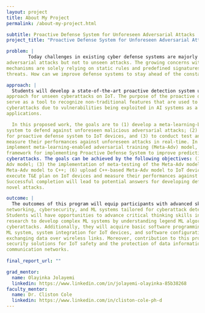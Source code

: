 ```yaml
---
layout: project
title: About My Project
permalink: /about-my-project.html

subtitle: Proactive Defense System for Unforeseen Adversarial Attacks
project_title: "Proactive Defense System for Unforeseen Adversarial Attacks"

problem: |
        Today challenges in existing cyber defense systems are majorly reactive against known
adversarial attacks but not to unseen attacks. The growing concerns with current defense
mechanisms are solely relying on static rules and predefined signatures to protect against
threats. How can we improve defense systems to stay ahead of the constantly evolving threats?

approach: |
  Students will develop a state-of-the-art proactive detection system using a meta-learning
approach for unseen cyberattacks on IoT. The purpose of the proactive detection system is to
serve as a tool to recognize non-traditional features that are used to launch malicious
cyberattacks due to vulnerabilities being exploited in AI systems as a solution in cybersecurity
applications.

  In this proposed work, the goals are to (1) develop a meta-learning-based proactive defense
system to defend against unforeseen malicious adversarial attacks; (2) upload the codes used
for proactive defense system to IoT devices, and (3) to conduct test and evaluation (T&E) to
measure their performances against unforeseen attacks in real-time. In this project, we will
implement meta-learning-enabled adversarial training (Meta-Adv) model, which is the
framework for implementing Proactive Defense System to improve predicting unforeseen
cyberattacks. The goals can be achieved by the following objectives: (1) to access benchmark datasets for adversarial training and testing; (2) the implementation of meta-training of the Meta-
Adv model; (3) the implementation of meta-testing of the Meta-Adv model; (4) conduct T&E to analyze the accuracy against attacks on benchmark datasets; (5) to convert the Python-based
Meta-Adv model to C++; (6) upload C++-based Meta-Adv model to IoT devices; and (7) to
execute T&E plan on IoT devices and measure their performances against unforeseen attacks.
Successful completion will lead to potential answers for developing defense strategies against
novel attacks.

outcome: |
  The outcomes of this program will equip participants with advanced skills in communication
networking, cybersecurity, and ML systems tailored for cyberattack detection on IoT devices.
Students will have opportunities to advance critical thinking skills in conducting basic
research to develop complex ML systems by understanding legend ML algorithms for detecting
cyberattacks. Additionally, they will acquire basic software programming skills in developing a
ML system, system integration for IoT devices, and software configuration for networking by
exchanging data over wireless links. Moreover, contribution to this project complements
security solutions for IoT safety and the protection of data information across data links in
communication networks.
  
final_report_url: ""

grad_mentor:
  name: Olayinka Jolayemi
  linkedin: https://www.linkedin.com/in/jolayemi-olayinka-85b38268
faculty_mentor:
  name: Dr. Cliston Cole
  linkedin: https://www.linkedin.com/in/cliston-cole-ph-d
---
```

